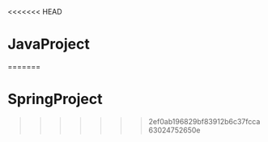 <<<<<<< HEAD
# JavaProject
=======
# SpringProject
>>>>>>> 2ef0ab196829bf83912b6c37fcca63024752650e
